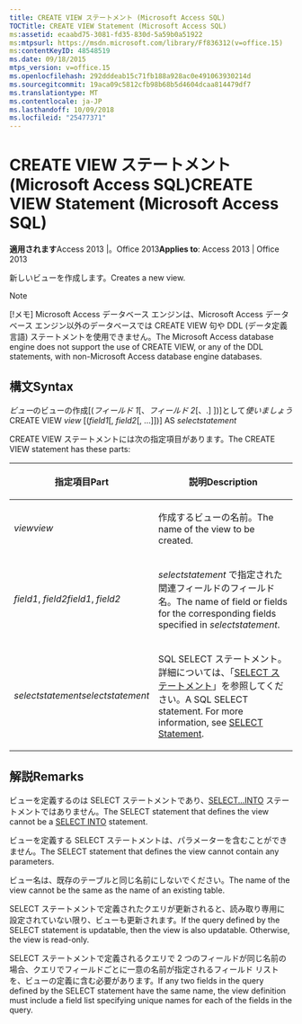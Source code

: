 ```yaml
---
title: CREATE VIEW ステートメント (Microsoft Access SQL)
TOCTitle: CREATE VIEW Statement (Microsoft Access SQL)
ms:assetid: ecaabd75-3081-fd35-830d-5a59b0a51922
ms:mtpsurl: https://msdn.microsoft.com/library/Ff836312(v=office.15)
ms:contentKeyID: 48548519
ms.date: 09/18/2015
mtps_version: v=office.15
ms.openlocfilehash: 292dddeab15c71fb188a928ac0e491063930214d
ms.sourcegitcommit: 19aca09c5812cfb98b68b5d4604dcaa814479df7
ms.translationtype: MT
ms.contentlocale: ja-JP
ms.lasthandoff: 10/09/2018
ms.locfileid: "25477371"
---
```

# <a name="create-view-statement-microsoft-access-sql"></a><span data-ttu-id="27089-102">CREATE VIEW ステートメント (Microsoft Access SQL)</span><span class="sxs-lookup"><span data-stu-id="27089-102">CREATE VIEW Statement (Microsoft Access SQL)</span></span>


<span data-ttu-id="27089-103">**適用されます**Access 2013 |。Office 2013</span><span class="sxs-lookup"><span data-stu-id="27089-103">**Applies to**: Access 2013 | Office 2013</span></span>

<span data-ttu-id="27089-104">新しいビューを作成します。</span><span class="sxs-lookup"><span data-stu-id="27089-104">Creates a new view.</span></span>


> [!NOTE]
> <P><span data-ttu-id="27089-105">[!メモ] Microsoft Access データベース エンジンは、Microsoft Access データベース エンジン以外のデータベースでは CREATE VIEW 句や DDL (データ定義言語) ステートメントを使用できません。</span><span class="sxs-lookup"><span data-stu-id="27089-105">The Microsoft Access database engine does not support the use of CREATE VIEW, or any of the DDL statements, with non-Microsoft Access database engine databases.</span></span></P>



## <a name="syntax"></a><span data-ttu-id="27089-106">構文</span><span class="sxs-lookup"><span data-stu-id="27089-106">Syntax</span></span>

<span data-ttu-id="27089-107">*ビュー*のビューの作成\[(*フィールド 1*\[、*フィールド 2*\[、.\] \])\]として*使いましょう*</span><span class="sxs-lookup"><span data-stu-id="27089-107">CREATE VIEW *view* \[(*field1*\[, *field2*\[, …\]\])\] AS *selectstatement*</span></span>

<span data-ttu-id="27089-108">CREATE VIEW ステートメントには次の指定項目があります。</span><span class="sxs-lookup"><span data-stu-id="27089-108">The CREATE VIEW statement has these parts:</span></span>

<table>
<colgroup>
<col style="width: 50%" />
<col style="width: 50%" />
</colgroup>
<thead>
<tr class="header">
<th><p><span data-ttu-id="27089-109">指定項目</span><span class="sxs-lookup"><span data-stu-id="27089-109">Part</span></span></p></th>
<th><p><span data-ttu-id="27089-110">説明</span><span class="sxs-lookup"><span data-stu-id="27089-110">Description</span></span></p></th>
</tr>
</thead>
<tbody>
<tr class="odd">
<td><p><span data-ttu-id="27089-111"><em>view</em></span><span class="sxs-lookup"><span data-stu-id="27089-111"><em>view</em></span></span></p></td>
<td><p><span data-ttu-id="27089-112">作成するビューの名前。</span><span class="sxs-lookup"><span data-stu-id="27089-112">The name of the view to be created.</span></span></p></td>
</tr>
<tr class="even">
<td><p><span data-ttu-id="27089-113"><em>field1</em>, <em>field2</em></span><span class="sxs-lookup"><span data-stu-id="27089-113"><em>field1</em>, <em>field2</em></span></span></p></td>
<td><p><span data-ttu-id="27089-114"><em>selectstatement</em> で指定された関連フィールドのフィールド名。</span><span class="sxs-lookup"><span data-stu-id="27089-114">The name of field or fields for the corresponding fields specified in <em>selectstatement</em>.</span></span></p></td>
</tr>
<tr class="odd">
<td><p><span data-ttu-id="27089-115"><em>selectstatement</em></span><span class="sxs-lookup"><span data-stu-id="27089-115"><em>selectstatement</em></span></span></p></td>
<td><p><span data-ttu-id="27089-p101">SQL SELECT ステートメント。詳細については、「<a href="select-statement-microsoft-access-sql.md">SELECT ステートメント</a>」を参照してください。</span><span class="sxs-lookup"><span data-stu-id="27089-p101">A SQL SELECT statement. For more information, see <a href="select-statement-microsoft-access-sql.md">SELECT Statement</a>.</span></span></p></td>
</tr>
</tbody>
</table>


## <a name="remarks"></a><span data-ttu-id="27089-118">解説</span><span class="sxs-lookup"><span data-stu-id="27089-118">Remarks</span></span>

<span data-ttu-id="27089-119">ビューを定義するのは SELECT ステートメントであり、[SELECT...INTO](select-into-statement-microsoft-access-sql.md) ステートメントではありません。</span><span class="sxs-lookup"><span data-stu-id="27089-119">The SELECT statement that defines the view cannot be a [SELECT INTO](select-into-statement-microsoft-access-sql.md) statement.</span></span>

<span data-ttu-id="27089-120">ビューを定義する SELECT ステートメントは、パラメーターを含むことができません。</span><span class="sxs-lookup"><span data-stu-id="27089-120">The SELECT statement that defines the view cannot contain any parameters.</span></span>

<span data-ttu-id="27089-121">ビュー名は、既存のテーブルと同じ名前にしないでください。</span><span class="sxs-lookup"><span data-stu-id="27089-121">The name of the view cannot be the same as the name of an existing table.</span></span>

<span data-ttu-id="27089-p102">SELECT ステートメントで定義されたクエリが更新されると、読み取り専用に設定されていない限り、ビューも更新されます。</span><span class="sxs-lookup"><span data-stu-id="27089-p102">If the query defined by the SELECT statement is updatable, then the view is also updatable. Otherwise, the view is read-only.</span></span>

<span data-ttu-id="27089-124">SELECT ステートメントで定義されるクエリで 2 つのフィールドが同じ名前の場合、クエリでフィールドごとに一意の名前が指定されるフィールド リストを、ビューの定義に含む必要があります。</span><span class="sxs-lookup"><span data-stu-id="27089-124">If any two fields in the query defined by the SELECT statement have the same name, the view definition must include a field list specifying unique names for each of the fields in the query.</span></span>

